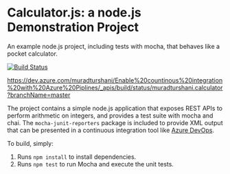 Calculator.js: a node.js Demonstration Project
==============================================
An example node.js project, including tests with mocha, that behaves like
a pocket calculator.

[![Build Status](https://dev.azure.com/muradturshani/Enable%20countinous%20integration%20with%20Azure%20Piplines/_apis/build/status/muradturshani.calculator?branchName=master)](https://dev.azure.com/muradturshani/Enable%20countinous%20integration%20with%20Azure%20Piplines/_build/latest?definitionId=6&branchName=master)

https://dev.azure.com/muradturshani/Enable%20countinous%20integration%20with%20Azure%20Piplines/_apis/build/status/muradturshani.calculator?branchName=master

The project contains a simple node.js application that exposes REST APIs
to perform arithmetic on integers, and provides a test suite with mocha
and chai.  The `mocha-junit-reporters` package is included to provide XML
output that can be presented in a continuous integration tool like
[Azure DevOps](https://azure.com/devops).

To build, simply:

1. Runs `npm install` to install dependencies.
2. Runs `npm test` to run Mocha and execute the unit tests.

